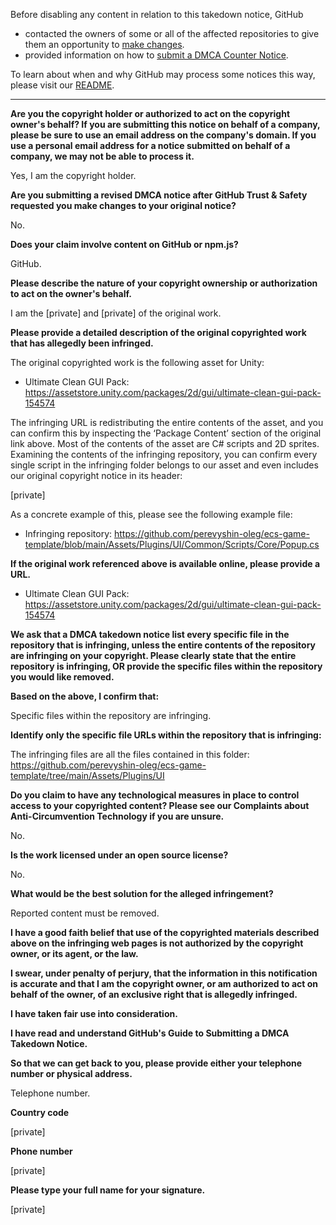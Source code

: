 Before disabling any content in relation to this takedown notice, GitHub
- contacted the owners of some or all of the affected repositories to give them an opportunity to [make changes](https://docs.github.com/en/github/site-policy/dmca-takedown-policy#a-how-does-this-actually-work).
- provided information on how to [submit a DMCA Counter Notice](https://docs.github.com/en/articles/guide-to-submitting-a-dmca-counter-notice).

To learn about when and why GitHub may process some notices this way, please visit our [README](https://github.com/github/dmca/blob/master/README.md#anatomy-of-a-takedown-notice).

---

**Are you the copyright holder or authorized to act on the copyright owner's behalf? If you are submitting this notice on behalf of a company, please be sure to use an email address on the company's domain. If you use a personal email address for a notice submitted on behalf of a company, we may not be able to process it.**

Yes, I am the copyright holder.

**Are you submitting a revised DMCA notice after GitHub Trust & Safety requested you make changes to your original notice?**

No.

**Does your claim involve content on GitHub or npm.js?**

GitHub.

**Please describe the nature of your copyright ownership or authorization to act on the owner's behalf.**

I am the [private] and [private] of the original work.

**Please provide a detailed description of the original copyrighted work that has allegedly been infringed.**

The original copyrighted work is the following asset for Unity:

- Ultimate Clean GUI Pack: https://assetstore.unity.com/packages/2d/gui/ultimate-clean-gui-pack-154574

The infringing URL is redistributing the entire contents of the asset, and you can confirm this by inspecting the ‘Package Content’ section of the original link above. Most of the contents of the asset are C# scripts and 2D sprites. Examining the contents of the infringing repository, you can confirm every single script in the infringing folder belongs to our asset and even includes our original copyright notice in its header:

[private]

As a concrete example of this, please see the following example file:

- Infringing repository: https://github.com/perevyshin-oleg/ecs-game-template/blob/main/Assets/Plugins/UI/Common/Scripts/Core/Popup.cs

**If the original work referenced above is available online, please provide a URL.**

- Ultimate Clean GUI Pack: https://assetstore.unity.com/packages/2d/gui/ultimate-clean-gui-pack-154574

**We ask that a DMCA takedown notice list every specific file in the repository that is infringing, unless the entire contents of the repository are infringing on your copyright. Please clearly state that the entire repository is infringing, OR provide the specific files within the repository you would like removed.**

**Based on the above, I confirm that:**

Specific files within the repository are infringing.

**Identify only the specific file URLs within the repository that is infringing:**

The infringing files are all the files contained in this folder: https://github.com/perevyshin-oleg/ecs-game-template/tree/main/Assets/Plugins/UI

**Do you claim to have any technological measures in place to control access to your copyrighted content? Please see our Complaints about Anti-Circumvention Technology if you are unsure.**

No.

**Is the work licensed under an open source license?**

No.

**What would be the best solution for the alleged infringement?**

Reported content must be removed.

**I have a good faith belief that use of the copyrighted materials described above on the infringing web pages is not authorized by the copyright owner, or its agent, or the law.**

**I swear, under penalty of perjury, that the information in this notification is accurate and that I am the copyright owner, or am authorized to act on behalf of the owner, of an exclusive right that is allegedly infringed.**

**I have taken fair use into consideration.**

**I have read and understand GitHub's Guide to Submitting a DMCA Takedown Notice.**

**So that we can get back to you, please provide either your telephone number or physical address.**

Telephone number.

**Country code**

[private]

**Phone number**

[private]

**Please type your full name for your signature.**

[private]
